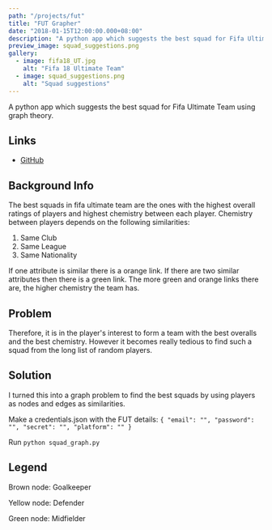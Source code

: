 ```yaml
---
path: "/projects/fut"
title: "FUT Grapher"
date: "2018-01-15T12:00:00.000+08:00"
description: "A python app which suggests the best squad for Fifa Ultimate Team using graph theory."
preview_image: squad_suggestions.png
gallery:
  - image: fifa18_UT.jpg
    alt: "Fifa 18 Ultimate Team"
  - image: squad_suggestions.png
    alt: "Squad suggestions"
---
```


A python app which suggests the best squad for Fifa Ultimate Team using graph theory.

## Links

- [GitHub](https://github.com/WaqasAliAbbasi/FUT_Grapher)

## Background Info

The best squads in fifa ultimate team are the ones with the highest overall ratings of players and highest chemistry between each player. Chemistry between players depends on the following similarities:

1.  Same Club
2.  Same League
3.  Same Nationality

If one attribute is similar there is a orange link. If there are two similar attributes then there is a green link. The more green and orange links there are, the higher chemistry the team has.

## Problem

Therefore, it is in the player's interest to form a team with the best overalls and the best chemistry. However it becomes really tedious to find such a squad from the long list of random players.

## Solution

I turned this into a graph problem to find the best squads by using players as nodes and edges as similarities.

Make a credentials.json with the FUT details:
`{ "email": "", "password": "", "secret": "", "platform": "" }`

Run `python squad_graph.py`

## Legend

Brown node: Goalkeeper

Yellow node: Defender

Green node: Midfielder
